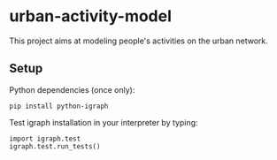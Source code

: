 # urban-activity-model
This project aims at modeling people's activities on the urban network.

Setup
-----
Python dependencies (once only):

	pip install python-igraph

Test igraph installation in your interpreter by typing:

	import igraph.test
	igraph.test.run_tests()